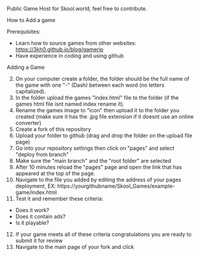 Public Game Host for Skool.world, feel free to contribute.


How to Add a game

Prerequisites:
- Learn how to source games from other websites: https://3kh0.github.io/blog/gamerip
- Have experience in coding and using github

Adding a Game

2. On your computer create a folder, the folder should be the full name of the game with one "-" (Dash) between each word (no letters capitalized).
3. In the folder upload the games "index.html" file to the folder (if the games html file isnt named index rename it).
4. Rename the games image to "icon" then upload it to the folder you created (make sure it has the .jpg file extension if it doesnt use an online converter)
5. Create a fork of this repository
6. Upload your folder to github (drag and drop the folder on the upload file page)
7. Go into your repository settings then click on "pages" and select "deploy from branch"
8. Make sure the "main branch" and the "root folder" are selected
9. After 10 minutes reload the "pages" page and open the link that has appeared at the top of the page.
10. Navigate to the file you added by editing the address of your pages deployment, EX: https://yourgithubname/Skool_Games/example-game/index.html
11. Test it and remember these criteria:
- Does it work?
- Does it contain ads?
- Is it playable?
12. If your game meets all of these criteria congratulations you are ready to submit it for review
13. Navigate to the main page of your fork and click 
